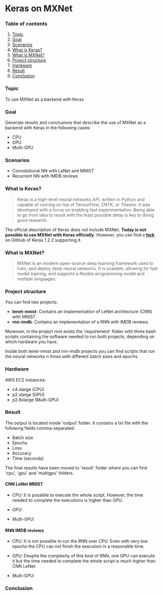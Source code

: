 # Keras on MXNet

### Table of contents
1. [Topic](#topic)
2. [Goal](#goal)
3. [Scenarios](#scenarios)
4. [What is Keras?](#what_is_keras)
5. [What is MXNet?](#what_is_mxnet)
6. [Project structure](#project_structure)
7. [Hardware](#hardware)
8. [Result](#result)
9. [Conclusion](#conclusion)

### Topic <a name="topic"></a>

To use MXNet as a backend with Keras

### Goal <a name="goal"></a>

Generate results and conclusions that describe the use of MXNet as a backend with Keras in the following cases:

* CPU
* GPU
* Multi-GPU

### Scenarios <a name="scenarios"></a>

* Convolutional NN with LeNet and MNIST
* Recurrent NN with IMDB reviews

### What is Keras? <a name="what_is_keras"></a>

>Keras is a high-level neural networks API, written in Python and capable of
running on top of TensorFlow, CNTK, or Theano. It was developed with a focus on
enabling fast experimentation. Being able to go from idea to result with the
least possible delay is key to doing good research.

The official description of Keras does not include MXNet. **Today is not possible
to use MXNet with Keras officially**. However, you can find a [**fork**](https://github.com/dmlc/keras)
on GitHub of Keras 1.2.2 supporting it.

### What is MXNet? <a name="what_is_mxnet"></a>

>MXNet is an modern open-source deep learning framework used to train,
and deploy deep neural networks. It is scalable, allowing for fast model training,
and supports a flexible programming model and multiple languages.

### Project structure <a name="project_structure"></a>

You can find two projects:

* **lenet-mnist**: Contains an implementation of LeNet architecture (CNN) with MNIST.
* **rnn-imdb**: Contains an implementation of a RNN with IMDB reviews.

Moreover, in the project root exists the 'requirement' folder with three bash scripts containing the software needed to run both projects, depending on which hardware you have.

Inside both lenet-mnist and rnn-imdb projects you can find scripts that run the neural networks n times with different batch sizes and epochs.

### Hardware <a name="hardware"></a>

AWS EC2 instances:

* c4.xlarge (CPU)
* p2.xlarge (GPU)
* p2.8xlarge (Multi-GPU)


### Result <a name="result"></a>

The output is located inside 'output' folder. It contains a txt file with the following fields comma-separated:

* Batch size
* Epochs
* Loss
* Accuracy
* Time (seconds)

The final results have been moved to 'result' folder where you can find 'cpu', 'gpu' and 'multigpu' folders.

#### CNN LeNet MNIST  <a name="result_lenet"></a>

* CPU: It is possible to execute the whole script. However, the time needed to complete the executions is higher than GPU.

* GPU:

* Multi-GPU:

#### RNN IMDB reviews <a name="result_rnn_imdb"></a>

* CPU: It is not possible to run the RNN over CPU. Even with very low epochs the CPU can not finish the execution in a reasonable time.

* GPU: Despite the complexity of this kind of RNN, one GPU can execute it but the time needed to complete the whole script is much higher than CNN LeNet.

* Multi-GPU:

### Conclusion <a name="conclusion"></a>
